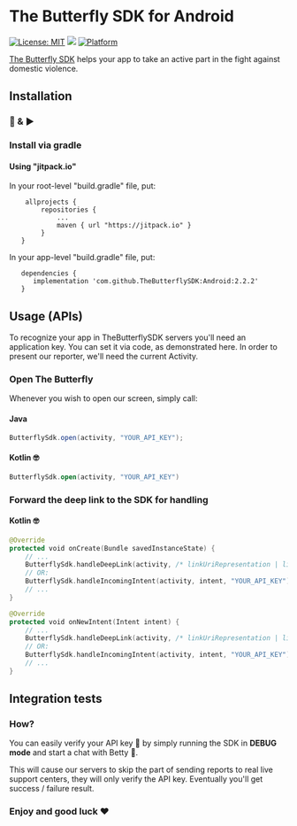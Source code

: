 # The Butterfly SDK for Android
[![License: MIT](https://img.shields.io/badge/License-Apache-yellow.svg)](https://github.com/TheButterflySDK/Android/blob/main/LICENSE)
[![](https://jitpack.io/v/TheButterflySDK/Android.svg)](https://jitpack.io/#TheButterflySDK/Android)
[![Platform](https://img.shields.io/badge/Platform-Android-green.svg)](https://github.com/TheButterflySDK/Android)

[The Butterfly SDK](https://github.com/TheButterflyButton/About/blob/main/README.md) helps your app to take an active part in the fight against domestic violence.

## Installation
### 🔌 & ▶️

### Install via gradle

#### Using "jitpack.io"

In your root-level "build.gradle" file, put:
```
    allprojects {
        repositories {
            ...
            maven { url "https://jitpack.io" }
        }
   }
```

In your app-level "build.gradle" file, put:
```
   dependencies {
      implementation 'com.github.TheButterflySDK:Android:2.2.2'
   }
```

## Usage (APIs)

To recognize your app in TheButterflySDK servers you'll need an application key. You can set it via code, as demonstrated here.
In order to present our reporter, we'll need the current Activity.

### Open The Butterfly
Whenever you wish to open our screen, simply call:

#### Java
```java
ButterflySdk.open(activity, "YOUR_API_KEY");
```

#### Kotlin 🤓
```kotlin
ButterflySdk.open(activity, "YOUR_API_KEY")
```

### Forward the deep link to the SDK for handling

#### Kotlin 🤓
```kotlin
@Override
protected void onCreate(Bundle savedInstanceState) {
    // ...
    ButterflySdk.handleDeepLink(activity, /* linkUriRepresentation | linkStringRepresentation */, "YOUR_API_KEY");
    // OR:
    ButterflySdk.handleIncomingIntent(activity, intent, "YOUR_API_KEY");
    // ...
}

@Override
protected void onNewIntent(Intent intent) {
    // ...
    ButterflySdk.handleDeepLink(activity, /* linkUriRepresentation | linkStringRepresentation */, "YOUR_API_KEY");
    // OR:
    ButterflySdk.handleIncomingIntent(activity, intent, "YOUR_API_KEY");
    // ...
}
```

## Integration tests
### How?
You can easily verify your API key 🔑 by simply running the SDK in **DEBUG mode** and start a chat with Betty 💬.

This will cause our servers to skip the part of sending reports to real live support centers, they will only verify the API key. Eventually you'll get success / failure result.


### Enjoy and good luck ❤️
